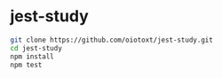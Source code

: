 # jest-study

```sh
git clone https://github.com/oiotoxt/jest-study.git
cd jest-study
npm install
npm test
```
